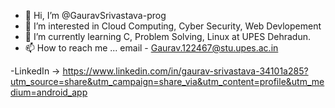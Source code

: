 - 👋 Hi, I’m @GauravSrivastava-prog
- 👀 I’m interested in Cloud Computing, Cyber Security, Web Devlopement
- 🌱 I’m currently learning C, Problem Solving, Linux at UPES Dehradun.
- 📫 How to reach me ... email - Gaurav.122467@stu.upes.ac.in

-LinkedIn -> https://www.linkedin.com/in/gaurav-srivastava-34101a285?utm_source=share&utm_campaign=share_via&utm_content=profile&utm_medium=android_app
<!---
GauravSrivastava-prog/GauravSrivastava-prog is a ✨ special ✨ repository because its `README.md` (this file) appears on your GitHub profile.
You can click the Preview link to take a look at your changes.
--->
